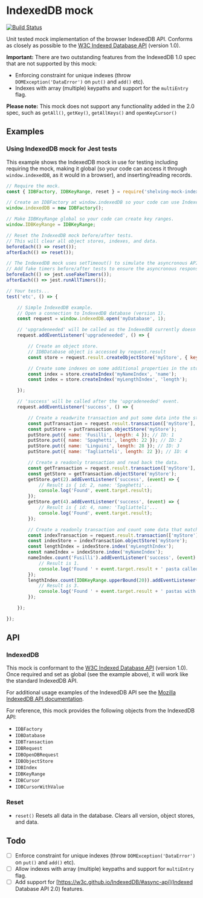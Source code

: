 # IndexedDB mock

[![Build Status](https://travis-ci.org/dhoulb/shelving-mock-indexeddb.svg?branch=master)](https://travis-ci.org/dhoulb/shelving-mock-indexeddb)

Unit tested mock implementation of the browser IndexedDB API. Conforms as closely as possible to the [W3C Indexed Database API](https://www.w3.org/TR/IndexedDB/) (version 1.0).

**Important:** There are two outstanding features from the IndexedDB 1.0 spec that are not supported by this mock:

- Enforcing constraint for unique indexes (throw `DOMException('DataError')` on `put()` and `add()` etc).
- Indexes with array (multiple) keypaths and support for the `multiEntry` flag.

**Please note:** This mock does not support any functionality added in the 2.0 spec, such as `getAll()`, `getKey()`, `getAllKeys()` and `openKeyCursor()`

## Examples

### Using IndexedDB mock for Jest tests
This example shows the IndexedDB mock in use for testing including requiring the mock, making it global (so your code can access it through `window.indexedDB`, as it would in a browser), and inserting/reading records.

```js
// Require the mock.
const { IDBFactory, IDBKeyRange, reset } = require('shelving-mock-indexeddb');

// Create an IDBFactory at window.indexedDB so your code can use IndexedDB.
window.indexedDB = new IDBFactory();

// Make IDBKeyRange global so your code can create key ranges.
window.IDBKeyRange = IDBKeyRange;

// Reset the IndexedDB mock before/after tests.
// This will clear all object stores, indexes, and data.
beforeEach(() => reset());
afterEach(() => reset());

// The IndexedDB mock uses setTimeout() to simulate the asyncronous API.
// Add fake timers before/after tests to ensure the asyncronous responses are received by the test.
beforeEach(() => jest.useFakeTimers());
afterEach(() => jest.runAllTimers());

// Your tests...
test('etc', () => {

	// Simple IndexedDB example.
	// Open a connection to IndexedDB database (version 1).
	const request = window.indexedDB.open('myDatabase', 1);

	// 'upgradeneeded' will be called as the IndexedDB currently doesn't contain any object stores or data.
	request.addEventListener('upgradeneeded', () => {

		// Create an object store.
		// IDBDatabase object is accessed by request.result
		const store = request.result.createObjectStore('myStore', { keyPath: 'id', autoIncrement: true });

		// Create some indexes on some additional properties in the stores.
		const index = store.createIndex('myNameIndex', 'name');
		const index = store.createIndex('myLengthIndex', 'length');

	});

	// 'success' will be called after the 'upgradeneeded' event.
	request.addEventListener('success', () => {

		// Create a readwrite transaction and put some data into the store.
		const putTransaction = request.result.transaction(['myStore'], 'readwrite');
		const putStore = putTransaction.objectStore('myStore');
		putStore.put({ name: 'Fusilli', length: 4 }); // ID: 1
		putStore.put({ name: 'Spaghetti', length: 22 }); // ID: 2
		putStore.put({ name: 'Linguini', length: 28 }); // ID: 3
		putStore.put({ name: 'Tagliatteli', length: 22 }); // ID: 4

		// Create a readonly transaction and read back the data.
		const getTransaction = request.result.transaction(['myStore'], 'readonly');
		const getStore = getTransaction.objectStore('myStore');
		getStore.get(2).addEventListener('success', (event) => {
			// Result is { id: 2, name: 'Spaghetti'...
			console.log('Found', event.target.result);
		});
		getStore.get(4).addEventListener('success', (event) => {
			// Result is { id: 4, name: 'Tagliatteli'...
			console.log('Found', event.target.result);
		});

		// Create a readonly transaction and count some data that matches the queries.
		const indexTransaction = request.result.transaction(['myStore'], 'readonly');
		const indexStore = indexTransaction.objectStore('myStore');
		const lengthIndex = indexStore.index('myLengthIndex');
		const nameIndex = indexStore.index('myNameIndex');
		nameIndex.count('Fusilli').addEventListener('success', (event) => { 
			// Result is 1.
			console.log('Found ' + event.target.result + ' pasta called Fusilli');
		});
		lengthIndex.count(IDBKeyRange.upperBound(20)).addEventListener('success', (event) => { 
			// Result is 3.
			console.log('Found ' + event.target.result + ' pastas with length > 20');
		});

	});

});
```

## API

### IndexedDB

This mock is conformant to the [W3C Indexed Database API](https://www.w3.org/TR/IndexedDB/) (version 1.0). Once required and set as global (see the example above), it will work like the standard IndexedDB API. 

For additional usage examples of the IndexedDB API see the [Mozilla IndexedDB API documentation](https://developer.mozilla.org/en-US/docs/IndexedDB). 

For reference, this mock provides the following objects from the IndexedDB API:

- `IDBFactory`
- `IDBDatabase`
- `IDBTransaction`
- `IDBRequest`
- `IDBOpenDBRequest`
- `IDBObjectStore`
- `IDBIndex`
- `IDBKeyRange`
- `IDBCursor`
- `IDBCursorWithValue`

### Reset

- `reset()`
	Resets all data in the database. Clears all version, object stores, and data.

## Todo

- [ ] Enforce constraint for unique indexes (throw `DOMException('DataError')` on `put()` and `add()` etc).
- [ ] Allow indexes with array (multiple) keypaths and support for `multiEntry` flag.
- [ ] Add support for [https://w3c.github.io/IndexedDB/#async-api](Indexed Database API 2.0) features.